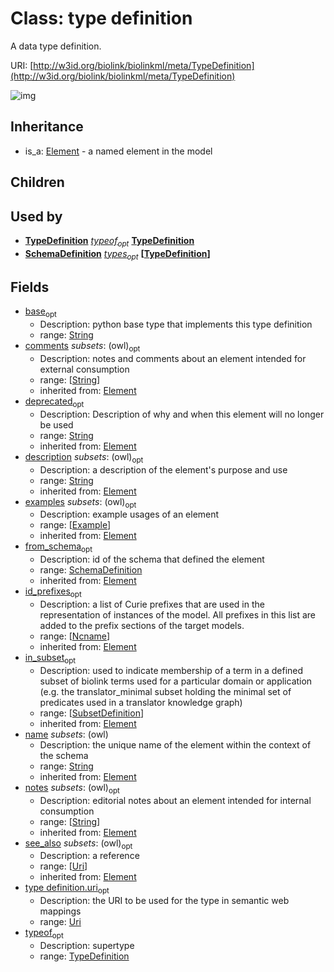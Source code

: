 # Class: type definition


A data type definition.

URI: [http://w3id.org/biolink/biolinkml/meta/TypeDefinition](http://w3id.org/biolink/biolinkml/meta/TypeDefinition)

![img](http://yuml.me/diagram/nofunky;dir:TB/class/\[TypeDefinition|base:string%20%3F;uri:uri%20%3F;name(pk)(i):string;description(i):string%20%3F;deprecated(i):string%20%3F;notes(i):string%20*;comments(i):string%20*;see_also(i):uri%20*;id_prefixes(i):ncname%20*]-%20from_schema(i)%20%3F>\[SchemaDefinition],%20\[TypeDefinition]-%20in_subset(i)%20*>\[SubsetDefinition],%20\[TypeDefinition]++-%20examples(i)%20*>\[Example],%20\[TypeDefinition]-%20typeof%20%3F>\[TypeDefinition],%20\[SchemaDefinition]++-%20types%20*>\[TypeDefinition],%20\[Element]^-\[TypeDefinition])
## Inheritance

 *  is_a: [Element](Element.md) - a named element in the model
## Children

## Used by

 *  **[TypeDefinition](TypeDefinition.md)** *[typeof](typeof.md)<sub>opt</sub>*  **[TypeDefinition](TypeDefinition.md)**
 *  **[SchemaDefinition](SchemaDefinition.md)** *[types](types.md)<sub>opt</sub>*  **[[TypeDefinition](TypeDefinition.md)]**
## Fields

 * [base](base.md)<sub>opt</sub>
    * Description: python base type that implements this type definition
    * range: [String](String.md)
 * [comments](comments.md) *subsets*: (owl)<sub>opt</sub>
    * Description: notes and comments about an element intended for external consumption
    * range: [[String](String.md)]
    * inherited from: [Element](Element.md)
 * [deprecated](deprecated.md)<sub>opt</sub>
    * Description: Description of why and when this element will no longer be used
    * range: [String](String.md)
    * inherited from: [Element](Element.md)
 * [description](description.md) *subsets*: (owl)<sub>opt</sub>
    * Description: a description of the element's purpose and use
    * range: [String](String.md)
    * inherited from: [Element](Element.md)
 * [examples](examples.md) *subsets*: (owl)<sub>opt</sub>
    * Description: example usages of an element
    * range: [[Example](Example.md)]
    * inherited from: [Element](Element.md)
 * [from_schema](from_schema.md)<sub>opt</sub>
    * Description: id of the schema that defined the element
    * range: [SchemaDefinition](SchemaDefinition.md)
    * inherited from: [Element](Element.md)
 * [id_prefixes](id_prefixes.md)<sub>opt</sub>
    * Description: a list of Curie prefixes that are used in the representation of instances of the model.  All prefixes in this list are added to the prefix sections of the target models.
    * range: [[Ncname](Ncname.md)]
    * inherited from: [Element](Element.md)
 * [in_subset](in_subset.md)<sub>opt</sub>
    * Description: used to indicate membership of a term in a defined subset of biolink terms used for a particular domain or application (e.g. the translator_minimal subset holding the minimal set of predicates used in a translator knowledge graph)
    * range: [[SubsetDefinition](SubsetDefinition.md)]
    * inherited from: [Element](Element.md)
 * [name](name.md) *subsets*: (owl)
    * Description: the unique name of the element within the context of the schema
    * range: [String](String.md)
    * inherited from: [Element](Element.md)
 * [notes](notes.md) *subsets*: (owl)<sub>opt</sub>
    * Description: editorial notes about an element intended for internal consumption
    * range: [[String](String.md)]
    * inherited from: [Element](Element.md)
 * [see_also](see_also.md) *subsets*: (owl)<sub>opt</sub>
    * Description: a reference
    * range: [[Uri](Uri.md)]
    * inherited from: [Element](Element.md)
 * [type definition.uri](type_uri.md)<sub>opt</sub>
    * Description: the URI to be used for the type in semantic web mappings
    * range: [Uri](Uri.md)
 * [typeof](typeof.md)<sub>opt</sub>
    * Description: supertype
    * range: [TypeDefinition](TypeDefinition.md)
